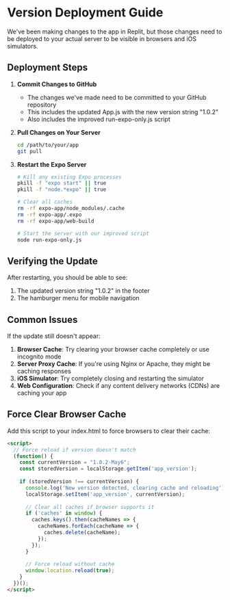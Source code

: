 # Version Deployment Guide

We've been making changes to the app in Replit, but those changes need to be deployed to your actual server to be visible in browsers and iOS simulators.

## Deployment Steps

1. **Commit Changes to GitHub**
   - The changes we've made need to be committed to your GitHub repository
   - This includes the updated App.js with the new version string "1.0.2"
   - Also includes the improved run-expo-only.js script

2. **Pull Changes on Your Server**
   ```bash
   cd /path/to/your/app
   git pull
   ```

3. **Restart the Expo Server**
   ```bash
   # Kill any existing Expo processes
   pkill -f "expo start" || true
   pkill -f "node.*expo" || true
   
   # Clear all caches
   rm -rf expo-app/node_modules/.cache
   rm -rf expo-app/.expo
   rm -rf expo-app/web-build
   
   # Start the server with our improved script
   node run-expo-only.js
   ```

## Verifying the Update

After restarting, you should be able to see:
1. The updated version string "1.0.2" in the footer
2. The hamburger menu for mobile navigation

## Common Issues

If the update still doesn't appear:
1. **Browser Cache**: Try clearing your browser cache completely or use incognito mode
2. **Server Proxy Cache**: If you're using Nginx or Apache, they might be caching responses
3. **iOS Simulator**: Try completely closing and restarting the simulator
4. **Web Configuration**: Check if any content delivery networks (CDNs) are caching your app

## Force Clear Browser Cache

Add this script to your index.html to force browsers to clear their cache:

```html
<script>
  // Force reload if version doesn't match
  (function() {
    const currentVersion = "1.0.2-May6";
    const storedVersion = localStorage.getItem('app_version');
    
    if (storedVersion !== currentVersion) {
      console.log('New version detected, clearing cache and reloading');
      localStorage.setItem('app_version', currentVersion);
      
      // Clear all caches if browser supports it
      if ('caches' in window) {
        caches.keys().then(cacheNames => {
          cacheNames.forEach(cacheName => {
            caches.delete(cacheName);
          });
        });
      }
      
      // Force reload without cache
      window.location.reload(true);
    }
  })();
</script>
```